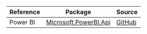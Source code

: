 | Reference | Package | Source |
|---|---|---|
|Power BI|[Microsoft.PowerBI.Api](https://www.nuget.org/packages/Microsoft.PowerBI.Api)|[GitHub](https://github.com/Azure/azure-sdk-for-net/blob/main/)|
